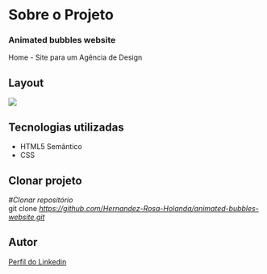 <div>
  <h1>Sobre o Projeto</h1>

  <h3>Animated bubbles website</h3> 
  <p>
    Home - Site para um Agência de Design
  </p>
<h2>Layout</h2>
  <p>
    <img src="https://user-images.githubusercontent.com/82759865/139170033-f61700f8-9dd6-4501-9607-a1ff1694706b.gif"/>
  </p>

<h2>Tecnologias utilizadas</h2>

<ul>
  <li>HTML5 Semântico
  <li>CSS

</ul>

<h2>Clonar projeto</h2>

<i>#Clonar repositório</i></br>
  git clone <i>https://github.com/Hernandez-Rosa-Holanda/animated-bubbles-website.git</i>

<h2>Autor</h2> 
<p>
<a href="https://www.linkedin.com/in/hernandez-rosa-de-holanda/">Perfil do Linkedin</a>
</p>
</div> 

